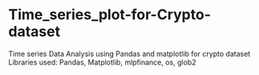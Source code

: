 # Time_series_plot-for-Crypto-dataset
Time series Data Analysis using Pandas and matplotlib for crypto dataset
Libraries used: Pandas, Matplotlib, mlpfinance, os, glob2
